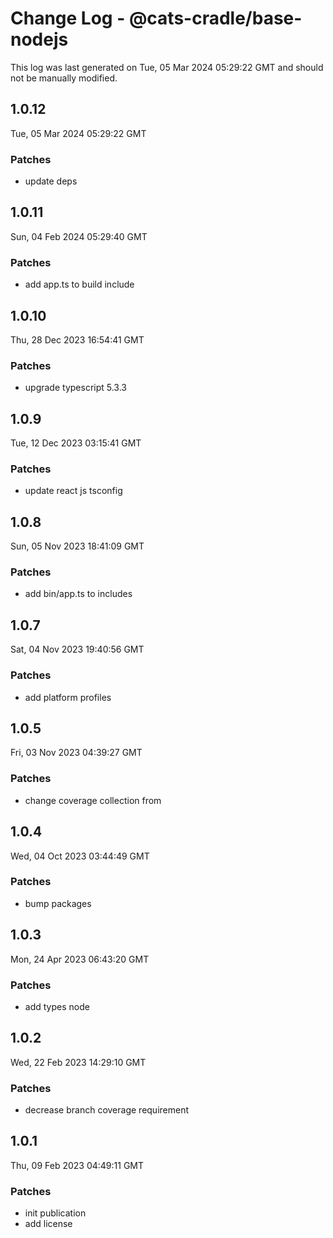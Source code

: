 # Change Log - @cats-cradle/base-nodejs

This log was last generated on Tue, 05 Mar 2024 05:29:22 GMT and should not be manually modified.

## 1.0.12
Tue, 05 Mar 2024 05:29:22 GMT

### Patches

- update deps

## 1.0.11
Sun, 04 Feb 2024 05:29:40 GMT

### Patches

- add app.ts to build include

## 1.0.10
Thu, 28 Dec 2023 16:54:41 GMT

### Patches

- upgrade typescript 5.3.3

## 1.0.9
Tue, 12 Dec 2023 03:15:41 GMT

### Patches

- update react js tsconfig

## 1.0.8
Sun, 05 Nov 2023 18:41:09 GMT

### Patches

- add bin/app.ts to includes

## 1.0.7
Sat, 04 Nov 2023 19:40:56 GMT

### Patches

- add platform profiles

## 1.0.5
Fri, 03 Nov 2023 04:39:27 GMT

### Patches

- change coverage collection from

## 1.0.4
Wed, 04 Oct 2023 03:44:49 GMT

### Patches

- bump packages

## 1.0.3
Mon, 24 Apr 2023 06:43:20 GMT

### Patches

- add types node

## 1.0.2
Wed, 22 Feb 2023 14:29:10 GMT

### Patches

- decrease branch coverage requirement

## 1.0.1
Thu, 09 Feb 2023 04:49:11 GMT

### Patches

- init publication
- add license

